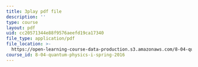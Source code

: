 ```yaml
---
title: 3play pdf file
description: ''
type: course
layout: pdf
uid: cc20571344e88f9576aeefd19ca17340
file_type: application/pdf
file_location: >-
  https://open-learning-course-data-production.s3.amazonaws.com/8-04-quantum-physics-i-spring-2016/cc20571344e88f9576aeefd19ca17340_MJM1AzpB6Y4.pdf
course_id: 8-04-quantum-physics-i-spring-2016
---
```

